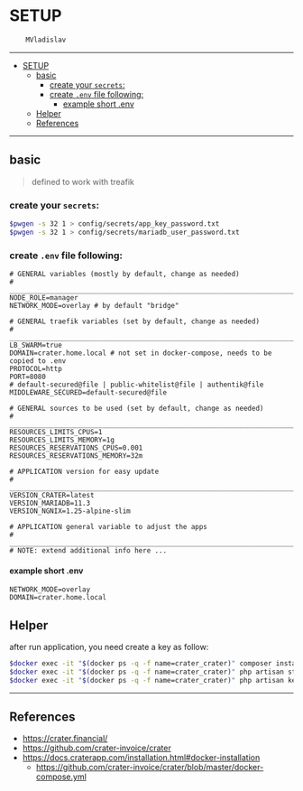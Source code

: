 # SETUP

```sh
    MVladislav
```

---

- [SETUP](#setup)
  - [basic](#basic)
    - [create your `secrets`:](#create-your-secrets)
    - [create `.env` file following:](#create-env-file-following)
      - [example short .env](#example-short-env)
  - [Helper](#helper)
  - [References](#references)

---

## basic

> defined to work with treafik

### create your `secrets`:

```sh
$pwgen -s 32 1 > config/secrets/app_key_password.txt
$pwgen -s 32 1 > config/secrets/mariadb_user_password.txt
```

### create `.env` file following:

```env
# GENERAL variables (mostly by default, change as needed)
# ______________________________________________________________________________
NODE_ROLE=manager
NETWORK_MODE=overlay # by default "bridge"

# GENERAL traefik variables (set by default, change as needed)
# ______________________________________________________________________________
LB_SWARM=true
DOMAIN=crater.home.local # not set in docker-compose, needs to be copied to .env
PROTOCOL=http
PORT=8080
# default-secured@file | public-whitelist@file | authentik@file
MIDDLEWARE_SECURED=default-secured@file

# GENERAL sources to be used (set by default, change as needed)
# ______________________________________________________________________________
RESOURCES_LIMITS_CPUS=1
RESOURCES_LIMITS_MEMORY=1g
RESOURCES_RESERVATIONS_CPUS=0.001
RESOURCES_RESERVATIONS_MEMORY=32m

# APPLICATION version for easy update
# ______________________________________________________________________________
VERSION_CRATER=latest
VERSION_MARIADB=11.3
VERSION_NGNIX=1.25-alpine-slim

# APPLICATION general variable to adjust the apps
# ______________________________________________________________________________
# NOTE: extend additional info here ...
```

#### example short .env

```env
NETWORK_MODE=overlay
DOMAIN=crater.home.local
```

## Helper

after run application, you need create a key as follow:

```sh
$docker exec -it "$(docker ps -q -f name=crater_crater)" composer install --no-interaction --prefer-dist --optimize-autoloader
$docker exec -it "$(docker ps -q -f name=crater_crater)" php artisan storage:link || true
$docker exec -it "$(docker ps -q -f name=crater_crater)" php artisan key:generate
```

---

## References

- <https://crater.financial/>
- <https://github.com/crater-invoice/crater>
- <https://docs.craterapp.com/installation.html#docker-installation>
  - <https://github.com/crater-invoice/crater/blob/master/docker-compose.yml>
